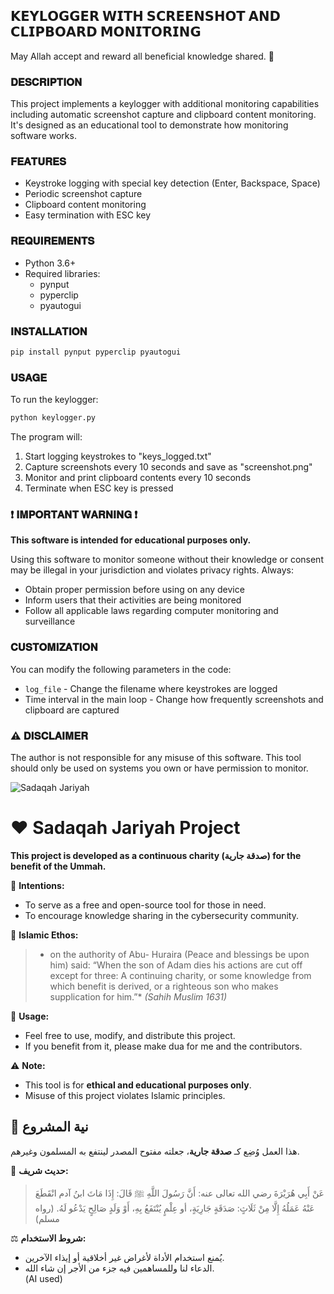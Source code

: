 ## 𝗞𝗘𝗬𝗟𝗢𝗚𝗚𝗘𝗥 𝗪𝗜𝗧𝗛 𝗦𝗖𝗥𝗘𝗘𝗡𝗦𝗛𝗢𝗧 𝗔𝗡𝗗 𝗖𝗟𝗜𝗣𝗕𝗢𝗔𝗥𝗗 𝗠𝗢𝗡𝗜𝗧𝗢𝗥𝗜𝗡𝗚


May Allah accept and reward all beneficial knowledge shared. 🤍

### 𝐃𝐄𝐒𝐂𝐑𝐈𝐏𝐓𝐈𝐎𝐍

This project implements a keylogger with additional monitoring capabilities including automatic screenshot capture and clipboard content monitoring. It's designed as an educational tool to demonstrate how monitoring software works.

### 𝐅𝐄𝐀𝐓𝐔𝐑𝐄𝐒

- Keystroke logging with special key detection (Enter, Backspace, Space)
- Periodic screenshot capture
- Clipboard content monitoring
- Easy termination with ESC key

### 𝐑𝐄𝐐𝐔𝐈𝐑𝐄𝐌𝐄𝐍𝐓𝐒

- Python 3.6+
- Required libraries:
  - pynput
  - pyperclip
  - pyautogui

### 𝐈𝐍𝐒𝐓𝐀𝐋𝐋𝐀𝐓𝐈𝐎𝐍

```bash
pip install pynput pyperclip pyautogui
```

### 𝐔𝐒𝐀𝐆𝐄

To run the keylogger:
```bash
python keylogger.py
```

The program will:
1. Start logging keystrokes to "keys_logged.txt"
2. Capture screenshots every 10 seconds and save as "screenshot.png"
3. Monitor and print clipboard contents every 10 seconds
4. Terminate when ESC key is pressed

### ❗ 𝐈𝐌𝐏𝐎𝐑𝐓𝐀𝐍𝐓 𝐖𝐀𝐑𝐍𝐈𝐍𝐆 ❗

**This software is intended for educational purposes only.** 

Using this software to monitor someone without their knowledge or consent may be illegal in your jurisdiction and violates privacy rights. Always:
- Obtain proper permission before using on any device
- Inform users that their activities are being monitored
- Follow all applicable laws regarding computer monitoring and surveillance

### 𝐂𝐔𝐒𝐓𝐎𝐌𝐈𝐙𝐀𝐓𝐈𝐎𝐍

You can modify the following parameters in the code:
- `log_file` - Change the filename where keystrokes are logged
- Time interval in the main loop - Change how frequently screenshots and clipboard are captured

### ⚠ 𝐃𝐈𝐒𝐂𝐋𝐀𝐈𝐌𝐄𝐑

The author is not responsible for any misuse of this software. This tool should only be used on systems you own or have permission to monitor.

![Sadaqah Jariyah](https://img.shields.io/badge/Intentions-Sadaqah_Jariyah-green)  
# ❤️ Sadaqah Jariyah Project  
**This project is developed as a continuous charity (صدقة جارية) for the benefit of the Ummah.**  

📌 **Intentions:**  
- To serve as a free and open-source tool for those in need.  
- To encourage knowledge sharing in the cybersecurity community.  

🕌 **Islamic Ethos:**  
> * on the authority of Abu- Huraira (Peace and blessings be upon him) said: “When the son of Adam dies his actions are cut off except for three: A continuing charity, or some knowledge from which benefit is derived, or a righteous son who makes supplication for him.”*
> *(Sahih Muslim 1631)*  

🔗 **Usage:**  
- Feel free to use, modify, and distribute this project.  
- If you benefit from it, please make dua for me and the contributors.  

⚠️ **Note:**  
- This tool is for **ethical and educational purposes only**.  
- Misuse of this project violates Islamic principles.  

## 🌿 نية المشروع  
هذا العمل وُضِع كـ **صدقة جارية**، جعلته مفتوح المصدر لينتفع به المسلمون وغيرهم.  

📜 **حديث شريف:**  
> عَنْ أَبِي هُرَيْرَةَ رضي الله تعالى عنه: أَنَّ رَسُولَ اللَّهِ ﷺ قَالَ: إِذَا مَاتَ ابنُ آدم انْقَطَعَ عَنْهُ عَمَلُهُ إِلَّا مِنْ ثَلَاثٍ: صَدَقَةٍ جَارِيَةٍ، أو عِلْمٍ يُنْتَفَعُ بِهِ، أَوْ وَلَدٍ صَالِحٍ يَدْعُو لَهُ. 
> (رواه مسلم)  

⚖️ **شروط الاستخدام:**  
- يُمنع استخدام الأداة لأغراض غير أخلاقية أو إيذاء الآخرين.  
- الدعاء لنا وللمساهمين فيه جزء من الأجر إن شاء الله.  
(AI used)
